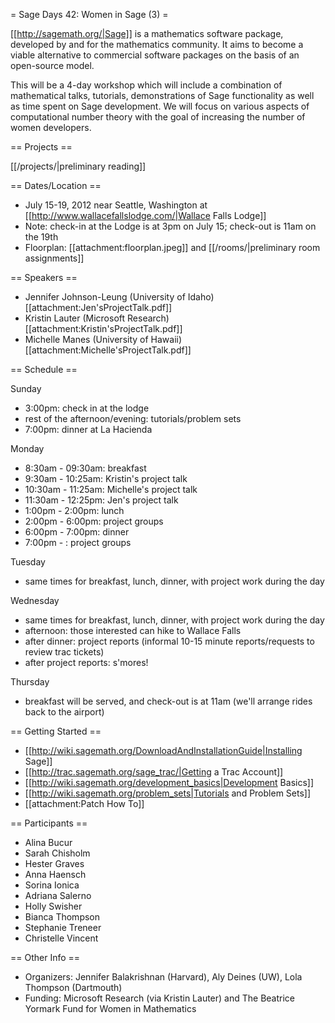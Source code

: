 = Sage Days 42: Women in Sage (3) =

[[http://sagemath.org/|Sage]] is a mathematics software package, developed by and for the mathematics community.  It aims to become a viable alternative to commercial software packages on the basis of an open-source model.

This will be a 4-day workshop which will include a combination of mathematical talks, tutorials, demonstrations of Sage functionality as well as time spent on Sage development. We will focus on various aspects of computational number theory with the goal of increasing the number of women developers.

== Projects ==
  
[[/projects/|preliminary reading]]

== Dates/Location ==

 * July 15-19, 2012 near Seattle, Washington at [[http://www.wallacefallslodge.com/|Wallace Falls Lodge]]
 * Note: check-in at the Lodge is at 3pm on July 15; check-out is 11am on the 19th
 * Floorplan: [[attachment:floorplan.jpeg]] and [[/rooms/|preliminary room assignments]]

== Speakers ==

 * Jennifer Johnson-Leung (University of Idaho) [[attachment:Jen'sProjectTalk.pdf]]
 * Kristin Lauter (Microsoft Research) [[attachment:Kristin'sProjectTalk.pdf]]
 * Michelle Manes (University of Hawaii) [[attachment:Michelle'sProjectTalk.pdf]]

== Schedule ==

Sunday 

 * 3:00pm: check in at the lodge
 * rest of the afternoon/evening: tutorials/problem sets
 * 7:00pm: dinner at La Hacienda

Monday

 *  8:30am - 09:30am: breakfast
 *  9:30am - 10:25am: Kristin's project talk
 * 10:30am - 11:25am: Michelle's project talk
 * 11:30am - 12:25pm: Jen's project talk
 *  1:00pm -  2:00pm: lunch
 *  2:00pm -  6:00pm: project groups
 *  6:00pm -  7:00pm: dinner
 *  7:00pm -        : project groups


Tuesday 

 * same times for breakfast, lunch, dinner, with project work during the day

Wednesday

 * same times for breakfast, lunch, dinner, with project work during the day
 * afternoon: those interested can hike to Wallace Falls
 * after dinner: project reports (informal 10-15 minute reports/requests to review trac tickets)
 * after project reports: s'mores!

Thursday

 * breakfast will be served, and check-out is at 11am (we'll arrange rides back to the airport)


== Getting Started ==
 * [[http://wiki.sagemath.org/DownloadAndInstallationGuide|Installing Sage]]
 * [[http://trac.sagemath.org/sage_trac/|Getting a Trac Account]]
 * [[http://wiki.sagemath.org/development_basics|Development Basics]]
 * [[http://wiki.sagemath.org/problem_sets|Tutorials and Problem Sets]]
 * [[attachment:Patch How To]]

== Participants ==
 
 * Alina Bucur
 * Sarah Chisholm
 * Hester Graves
 * Anna Haensch
 * Sorina Ionica
 * Adriana Salerno
 * Holly Swisher
 * Bianca Thompson
 * Stephanie Treneer
 * Christelle Vincent

== Other Info ==

 * Organizers: Jennifer Balakrishnan (Harvard), Aly Deines (UW), Lola Thompson (Dartmouth) 
 * Funding: Microsoft Research  (via Kristin Lauter) and The Beatrice Yormark Fund for Women in Mathematics
